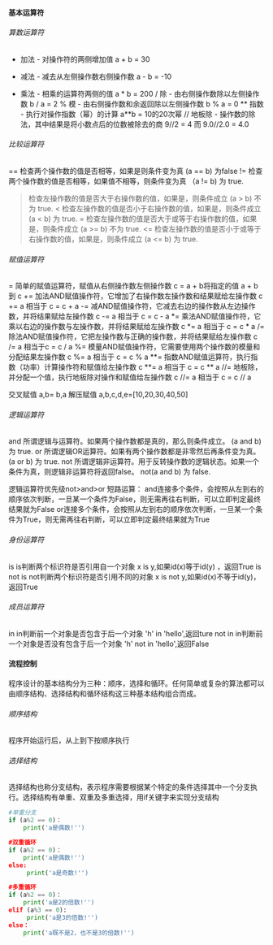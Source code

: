 #### 基本运算符

###### 算数运算符

+	加法   - 对操作符的两侧增加值	                            a + b = 30
-	减法   - 减去从左侧操作数右侧操作数	                        a - b = -10
*	乘法   - 相乘的运算符两侧的值	                            a * b = 200
/	除     - 由右侧操作数除以左侧操作数	                        b / a = 2
%	模     - 由右侧操作数和余返回除以左侧操作数	                b % a = 0
**	指数   - 执行对操作指数（幂）的计算	                        a**b = 10的20次幂
//	地板除  - 操作数的除法，其中结果是将小数点后的位数被除去的商	9//2 =  4 而 9.0//2.0 = 4.0

###### 比较运算符

==	检查两个操作数的值是否相等，如果是则条件变为真	                (a == b) 为false
!=	检查两个操作数的值是否相等，如果值不相等，则条件变为真	       （a != b) 为 true.
>	检查左操作数的值是否大于右操作数的值，如果是，则条件成立	    (a > b) 不为 true.
<	检查左操作数的值是否小于右操作数的值，如果是，则条件成立	    (a < b) 为 true.
>=	检查左操作数的值是否大于或等于右操作数的值，如果是，则条件成立	(a >= b) 不为 true.
<=	检查左操作数的值是否小于或等于右操作数的值，如果是，则条件成立	(a <= b) 为 true.

###### 赋值运算符

=	简单的赋值运算符，赋值从右侧操作数左侧操作数	                        c = a + b将指定的值 a + b 到  c
+=	加法AND赋值操作符，它增加了右操作数左操作数和结果赋给左操作数	        c += a 相当于 c = c + a
-=	减AND赋值操作符，它减去右边的操作数从左边操作数，并将结果赋给左操作数	c -= a 相当于 c = c - a
*=	乘法AND赋值操作符，它乘以右边的操作数与左操作数，并将结果赋给左操作数	c *= a 相当于 c = c * a
/=	除法AND赋值操作符，它把左操作数与正确的操作数，并将结果赋给左操作数	    c /= a 相当于c = c / a
%=	模量AND赋值操作符，它需要使用两个操作数的模量和分配结果左操作数	        c %= a 相当于 c = c % a
**=	指数AND赋值运算符，执行指数（功率）计算操作符和赋值给左操作数	        c **= a 相当于 c = c ** a
//=	地板除，并分配一个值，执行地板除对操作和赋值给左操作数	                c //= a 相当于 c = c // a

交叉赋值 a,b= b,a
解压赋值 a,b,c,d,e=[10,20,30,40,50]

###### 逻辑运算符

and	所谓逻辑与运算符。如果两个操作数都是真的，那么则条件成立。	                            (a and b) 为 true.
or	所谓逻辑OR运算符。如果有两个操作数都是非零然后再条件变为真。	                        (a or b) 为 true.
not	所谓逻辑非运算符。用于反转操作数的逻辑状态。如果一个条件为真，则逻辑非运算符将返回false。	not(a and b) 为 false.

逻辑运算符优先级not>and>or
短路运算：
and连接多个条件，会按照从左到右的顺序依次判断，一旦某一个条件为False，则无需再往右判断，可以立即判定最终结果就为False
or连接多个条件，会按照从左到右的顺序依次判断，一旦某一个条件为True，则无需再往右判断，可以立即判定最终结果就为True

###### 身份运算符

is	is判断两个标识符是否引用自一个对象	        x is y,如果id(x)等于id(y) ，返回True
is not	is not判断两个标识符是否引用不同的对象	x is not y,如果id(x)不等于id(y)，返回True

###### 成员运算符

in      in判断前一个对象是否包含于后一个对象     'h' in 'hello',返回ture
not in  in判断前一个对象是否没有包含于后一个对象  'h' not in 'hello',返回False

#### 流程控制

程序设计的基本结构分为三种：顺序，选择和循环。任何简单或复杂的算法都可以由顺序结构、选择结构和循环结构这三种基本结构组合而成。

###### 顺序结构

程序开始运行后，从上到下按顺序执行

###### 选择结构

选择结构也称分支结构，表示程序需要根据某个特定的条件选择其中一个分支执行。选择结构有单重、双重及多重选择，用if关键字来实现分支结构
```Python
#单重分支
if (a%2 == 0)：
    print('a是偶数!'')

#双重循环
if (a%2 == 0)：
    print('a是偶数!'')
else:
     print('a是奇数!'')

#多重循环
if (a%2 == 0)：
    print('a是2的倍数!'')
elif (a%3 == 0):
     print('a是3的倍数!'')
else：
    print('a既不是2，也不是3的倍数!'')

```


